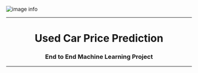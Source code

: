 ![image info](https://stimg.cardekho.com/pwa/img/carDekho-newLogo.svg)

<center>
    
---
# Used Car Price Prediction 
### End to End Machine Learning Project
---
    
</center>